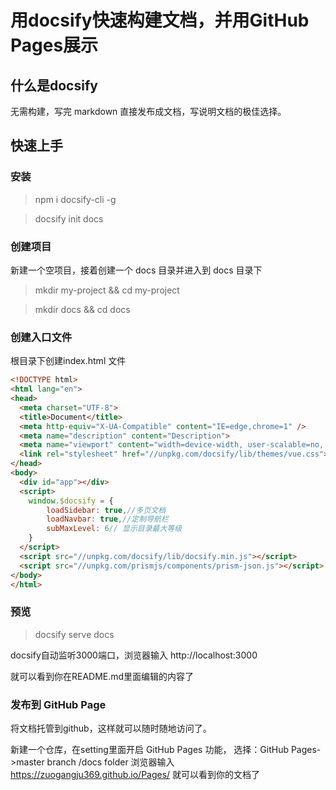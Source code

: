 # 用docsify快速构建文档，并用GitHub Pages展示
## 什么是docsify
无需构建，写完 markdown 直接发布成文档，写说明文档的极佳选择。

## 快速上手
### 安装

> npm i docsify-cli -g

> docsify init docs

### 创建项目
新建一个空项目，接着创建一个 docs 目录并进入到 docs 目录下

> mkdir my-project && cd my-project

> mkdir docs && cd docs

### 创建入口文件
根目录下创建index.html 文件
```html
<!DOCTYPE html>
<html lang="en">
<head>
  <meta charset="UTF-8">
  <title>Document</title>
  <meta http-equiv="X-UA-Compatible" content="IE=edge,chrome=1" />
  <meta name="description" content="Description">
  <meta name="viewport" content="width=device-width, user-scalable=no, initial-scale=1.0, maximum-scale=1.0, minimum-scale=1.0">
  <link rel="stylesheet" href="//unpkg.com/docsify/lib/themes/vue.css">
</head>
<body>
  <div id="app"></div>
  <script>
    window.$docsify = {
		loadSidebar: true,//多页文档
		loadNavbar: true,//定制导航栏 
		subMaxLevel: 6// 显示目录最大等级
    }
  </script>
  <script src="//unpkg.com/docsify/lib/docsify.min.js"></script>
  <script src="//unpkg.com/prismjs/components/prism-json.js"></script>
</body>
</html>
```

### 预览

> docsify serve docs

docsify自动监听3000端口，浏览器输入 http://localhost:3000

就可以看到你在README.md里面编辑的内容了

### 发布到 GitHub Page
将文档托管到github，这样就可以随时随地访问了。

新建一个仓库，在setting里面开启 GitHub Pages 功能，
选择：GitHub Pages->master branch /docs folder
浏览器输入 https://zuogangju369.github.io/Pages/  就可以看到你的文档了